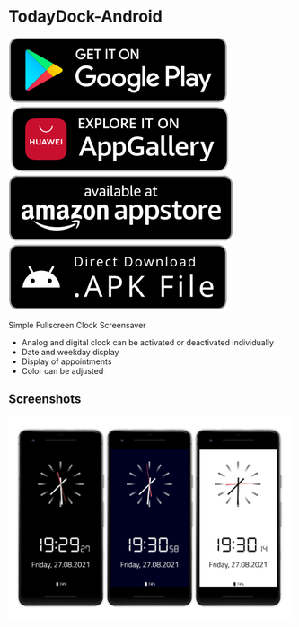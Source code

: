 # TodayDock-Android
[![Play Store](.github/playstore-badge.svg)](https://play.google.com/store/apps/details?id=systems.sieber.fsclock)
[![App Gallery](.github/appgallery-badge.svg)](https://appgallery.cloud.huawei.com/ag/n/app/C104084493?channelId=github&id=fee3a2847b6941c1ab22fc546213b987&s=955678FB43D4F883623B96C10E5A4EA80812A8DBFEC073C89BC02EF15B521D76&detailType=0&v=)
[![Amazon Appstore](.github/amazon-appstore-badge.svg)](https://www.amazon.com/gp/product/B09BK3HQJ9)
[![APK Download](.github/apk-badge.svg)](https://github.com/schorschii/FsClock-Android/releases)

Simple Fullscreen Clock Screensaver
- Analog and digital clock can be activated or deactivated individually
- Date and weekday display
- Display of appointments
- Color can be adjusted

## Screenshots
![Screenshot](.github/screenshot.png)
